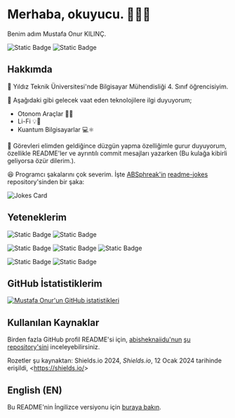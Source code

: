 # Merhaba, okuyucu. 👋👋👋

Benim adım Mustafa Onur KILINÇ.

![Static Badge](https://img.shields.io/badge/Sosyal-LinkedIn?logo=linkedin&labelColor=gray&color=blue&link=https%3A%2F%2Fwww.linkedin.com%2Fin%2Fmustafa-onur-kilin%25C3%25A7-479449173%2F)
![Static Badge](https://img.shields.io/badge/Mail-Gmail?logo=gmail&logoColor=white&labelColor=gray&color=red&link=mailto%3Amustafaonurkilinc00%40gmail.com)

## Hakkımda

🏫 Yıldız Teknik Üniversitesi'nde Bilgisayar Mühendisliği 4. Sınıf öğrencisiyim.

🤩 Aşağıdaki gibi gelecek vaat eden teknolojilere ilgi duyuyorum;
- Otonom Araçlar 🚙🤖
- Li-Fi 💡📶
- Kuantum Bilgisayarlar 💻⚛️

🌠 Görevleri elimden geldiğince düzgün yapma özelliğimle gurur duyuyorum, özellikle README'ler ve ayrıntılı commit mesajları yazarken (Bu kulağa kibirli geliyorsa özür dilerim.).

😆 Programcı şakalarını çok severim. İşte [ABSphreak'in](https://github.com/ABSphreak) [readme-jokes](https://github.com/ABSphreak/readme-jokes) repository'sinden bir şaka:

![Jokes Card](https://readme-jokes.vercel.app/api)

## Yeteneklerim

![Static Badge](https://img.shields.io/badge/Grafik_Tasar%C4%B1m-Canva?logo=canva&label=Canva&labelColor=white&color=turquoise&link=https%3A%2F%2Fcanva.com)
![Static Badge](https://img.shields.io/badge/Grafik_Tasar%C4%B1m-GIMP?logo=gimp&label=GIMP&labelColor=gray&color=white&link=https%3A%2F%2Fgimp.org)

![Static Badge](https://img.shields.io/badge/Programlama-Python?logo=python&label=Python&labelColor=white&color=blue&link=https%3A%2F%2Fpython.org)
![Static Badge](https://img.shields.io/badge/Programlama-C%2B%2B?logo=cplusplus&logoColor=blue&label=C%2B%2B&labelColor=white&color=blue)
![Static Badge](https://img.shields.io/badge/Programlama-C?logo=c&labelColor=gray&color=a9bacd)

![Static Badge](https://img.shields.io/badge/Versiyon_Kontrol-Git?logo=git&label=Git&labelColor=gray&color=orange)
![Static Badge](https://img.shields.io/badge/Versiyon_Kontrol-GitHub?logo=github&label=GitHub&labelColor=gray&color=white)

## GitHub İstatistiklerim

[![Mustafa Onur'un GitHub istatistikleri](https://github-readme-stats.vercel.app/api?username=mustafa-onur-kilinc&theme=algolia&show_icons=true)](https://github.com/anuraghazra/github-readme-stats)

## Kullanılan Kaynaklar

Birden fazla GitHub profil README'si için, [abisheknaiidu'nun](https://github.com/abhisheknaiidu) [şu repository'sini](https://github.com/abhisheknaiidu/awesome-github-profile-readme?tab=readme-ov-file) inceleyebilirsiniz.

Rozetler şu kaynaktan: Shields.io 2024, _Shields.io_, 12 Ocak 2024 tarihinde erişildi, <<https://shields.io/>>

## English (EN)

Bu README'nin İngilizce versiyonu için [buraya bakın](https://github.com/mustafa-onur-kilinc/mustafa-onur-kilinc/blob/main/README.md).
